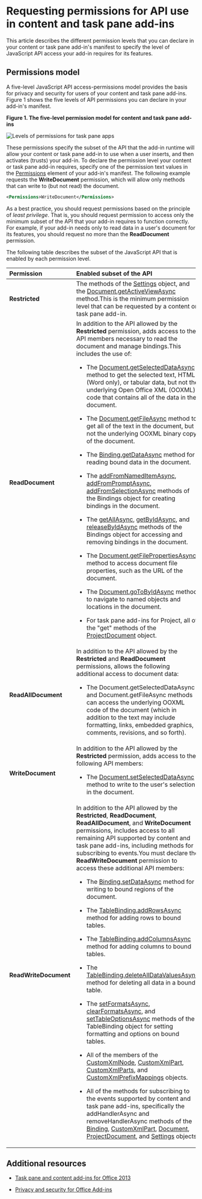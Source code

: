 
# Requesting permissions for API use in content and task pane add-ins
This article describes the different permission levels that you can declare in your content or task pane add-in's manifest to specify the level of JavaScript API access your add-in requires for its features. 




## Permissions model


A five-level JavaScript API access-permissions model provides the basis for privacy and security for users of your content and task pane add-ins. Figure 1 shows the five levels of API permissions you can declare in your add-in's manifest.


**Figure 1. The five-level permission model for content and task pane add-ins**

![Levels of permissions for task pane apps](../../images/off15appsdk_TaskPaneAppPermission.gif)



These permissions specify the subset of the API that the add-in runtime will allow your content or task pane add-in to use when a user inserts, and then activates (trusts) your add-in. To declare the permission level your content or task pane add-in requires, specify one of the permission text values in the [Permissions](http://msdn.microsoft.com/en-us/library/d4cfe645-353d-8240-8495-f76fb36602fe%28Office.15%29.aspx) element of your add-in's manifest. The following example requests the **WriteDocument** permission, which will allow only methods that can write to (but not read) the document.




```XML
<Permissions>WriteDocument</Permissions>
```

As a best practice, you should request permissions based on the principle of  _least privilege_. That is, you should request permission to access only the minimum subset of the API that your add-in requires to function correctly. For example, if your add-in needs only to read data in a user's document for its features, you should request no more than the **ReadDocument** permission.

The following table describes the subset of the JavaScript API that is enabled by each permission level.



|**Permission**|**Enabled subset of the API**|
|:-----|:-----|
|**Restricted**|The methods of the [Settings](http://msdn.microsoft.com/en-us/library/ad733387-a58c-4514-8fc2-53e64fad468d%28Office.15%29.aspx) object, and the [Document.getActiveViewAsync](http://msdn.microsoft.com/en-us/library/6b53c90a-df57-4851-98d1-fae2b54f6ad6%28Office.15%29.aspx) method.This is the minimum permission level that can be requested by a content or task pane add-in.|
|**ReadDocument**|In addition to the API allowed by the  **Restricted** permission, adds access to the API members necessary to read the document and manage bindings.This includes the use of:<br/><ul><li>The <a href="http://msdn.microsoft.com/en-us/library/f85ad02c-64f0-4b73-87f6-7f521b3afd69(Office.15).aspx" target="_blank">Document.getSelectedDataAsync</a> method to get the selected text, HTML (Word only), or tabular data, but not the underlying Open Office XML (OOXML) code that contains all of the data in the document.</p></li><li><p>The <a href="http://msdn.microsoft.com/en-us/library/78047418-89c4-4c7d-9427-4735b8559518(Office.15).aspx" target="_blank">Document.getFileAsync</a> method to get all of the text in the document, but not the underlying OOXML binary copy of the document.</p></li><li><p>The <a href="http://msdn.microsoft.com/en-us/library/5372ffd8-579d-4fcb-9e5b-e9a2128f3201(Office.15).aspx" target="_blank">Binding.getDataAsync</a> method for reading bound data in the document.</p></li><li><p>The <a href="http://msdn.microsoft.com/en-us/library/afbadac7-60c7-47cb-9477-6e9466ded44c(Office.15).aspx" target="_blank">addFromNamedItemAsync</a>, <a href="http://msdn.microsoft.com/en-us/library/9dc03608-b08b-4700-8be1-3c86ae236799(Office.15).aspx" target="_blank">addFromPromptAsync</a>, <a href="http://msdn.microsoft.com/en-us/library/edc99214-e63e-43f2-9392-97ead42fc155(Office.15).aspx" target="_blank">addFromSelectionAsync</a> methods of the <span class="keyword">Bindings</span> object for creating bindings in the document.</p></li><li><p>The <a href="http://msdn.microsoft.com/en-us/library/ef902b73-cc4c-4551-95de-d8a51eeba82f(Office.15).aspx" target="_blank">getAllAsync</a>, <a href="http://msdn.microsoft.com/en-us/library/2727c891-bc05-465c-9324-113fbfeb3fbb(Office.15).aspx" target="_blank">getByIdAsync</a>, and <a href="http://msdn.microsoft.com/en-us/library/ad285984-8b44-435d-9b84-f0ade570c896(Office.15).aspx" target="_blank">releaseByIdAsync</a> methods of the <span class="keyword">Bindings</span> object for accessing and removing bindings in the document.</p></li><li><p>The <a href="http://msdn.microsoft.com/en-us/library/2533a563-95ae-4d52-b2d5-a6783e4ef5b4(Office.15).aspx" target="_blank">Document.getFilePropertiesAsync</a> method to access document file properties, such as the URL of the document.</p></li><li><p>The <a href="http://msdn.microsoft.com/en-us/library/35dda81c-235e-4eab-8a77-9acb3b73a380(Office.15).aspx" target="_blank">Document.goToByIdAsync</a> method to navigate to named objects and locations in the document.</p></li><li><p>For task pane add-ins for Project, all of the "get" methods of the <a href="http://msdn.microsoft.com/en-us/library/1908af4f-93b9-4859-87e3-06942014fae1(Office.15).aspx" target="_blank">ProjectDocument</a> object. </p></li></ul>|
|**ReadAllDocument**|In addition to the API allowed by the  **Restricted** and **ReadDocument** permissions, allows the following additional access to document data:<br/><ul><li><p>The <span class="keyword">Document.getSelectedDataAsync</span> and <span class="keyword">Document.getFileAsync</span> methods can access the underlying OOXML code of the document (which in addition to the text may include formatting, links, embedded graphics, comments, revisions, and so forth).</p></li></ul>|
|**WriteDocument**|In addition to the API allowed by the  **Restricted** permission, adds access to the following API members:<br/><ul><li><p>The <a href="http://msdn.microsoft.com/en-us/library/998f38dc-83bd-4659-a759-4758c632a6ef(Office.15).aspx" target="_blank">Document.setSelectedDataAsync</a> method to write to the user's selection in the document.</p></li></ul>|
|**ReadWriteDocument**|In addition to the API allowed by the  **Restricted**,  **ReadDocument**,  **ReadAllDocument**, and  **WriteDocument** permissions, includes access to all remaining API supported by content and task pane add-ins, including methods for subscribing to events.You must declare the  **ReadWriteDocument** permission to access these additional API members:<br/><ul><li><p>The <a href="http://msdn.microsoft.com/en-us/library/6a59bb6d-40b6-4a95-9b98-d70d4616de09(Office.15).aspx" target="_blank">Binding.setDataAsync</a> method for writing to bound regions of the document.</p></li><li><p>The <a href="http://msdn.microsoft.com/en-us/library/1cd23454-8435-4e13-98b3-d0d29ed278a8(Office.15).aspx" target="_blank">TableBinding.addRowsAsync</a> method for adding rows to bound tables.</p></li><li><p>The <a href="http://msdn.microsoft.com/en-us/library/8f1bfa81-3850-4ea1-ba2e-c9bcf5847a44(Office.15).aspx" target="_blank">TableBinding.addColumnsAsync</a> method for adding columns to bound tables.</p></li><li><p>The <a href="http://msdn.microsoft.com/en-us/library/8f5cc783-384d-4520-a218-190dfed74dd2(Office.15).aspx" target="_blank">TableBinding.deleteAllDataValuesAsync</a> method for deleting all data in a bound table.</p></li><li><p>The <a href="http://msdn.microsoft.com/en-us/library/49712906-f582-4055-9ef8-6edde6e97679(Office.15).aspx" target="_blank">setFormatsAsync</a>, <a href="http://msdn.microsoft.com/en-us/library/cc56e9c0-b33c-4d9b-b676-a7e50f757c10(Office.15).aspx" target="_blank">clearFormatsAsync</a>, and <a href="http://msdn.microsoft.com/en-us/library/2885fc57-4527-4ca4-a43d-9ee447ec27d3(Office.15).aspx" target="_blank">setTableOptionsAsync</a> methods of the <span class="keyword">TableBinding</span> object for setting formatting and options on bound tables.</p></li><li><p>All of the members of the <a href="http://msdn.microsoft.com/en-us/library/dc1518de-47fa-4108-aab7-04a022724b04(Office.15).aspx" target="_blank">CustomXmlNode</a>, <a href="http://msdn.microsoft.com/en-us/library/83f0e668-8236-4f2f-a20f-b173a9e3f65f(Office.15).aspx" target="_blank">CustomXmlPart</a>, <a href="http://msdn.microsoft.com/en-us/library/ba40cd4c-29bb-4f31-875d-6f1382fd1ee8(Office.15).aspx" target="_blank">CustomXmlParts</a>, and <a href="http://msdn.microsoft.com/en-us/library/18b9aa8c-83e7-4c2f-8530-6a0ac8ce5535(Office.15).aspx" target="_blank">CustomXmlPrefixMappings</a> objects.</p></li><li><p>All of the methods for subscribing to the events supported by content and task pane add-ins, specifically the <span class="keyword">addHandlerAsync</span> and <span class="keyword">removeHandlerAsync</span> methods of the <a href="http://msdn.microsoft.com/en-us/library/42882642-d22b-47d2-a8d3-3aa8c6a4435e(Office.15).aspx" target="_blank">Binding</a>, <a href="http://msdn.microsoft.com/en-us/library/83f0e668-8236-4f2f-a20f-b173a9e3f65f(Office.15).aspx" target="_blank">CustomXmlPart</a>, <a href="http://msdn.microsoft.com/en-us/library/f8859516-cc1f-4b20-a8f3-cee37a983e70(Office.15).aspx" target="_blank">Document</a>, <a href="http://msdn.microsoft.com/en-us/library/1908af4f-93b9-4859-87e3-06942014fae1(Office.15).aspx" target="_blank">ProjectDocument</a>, and <a href="http://msdn.microsoft.com/en-us/library/ad733387-a58c-4514-8fc2-53e64fad468d(Office.15).aspx" target="_blank">Settings</a> objects.</p></li></ul>|

## Additional resources



- [Task pane and content add-ins for Office 2013](../../docs/essentials/task-pane-and-content-add-ins.md)
    
- [Privacy and security for Office Add-ins](../../docs/essentials/privacy-and-security.md)
    


